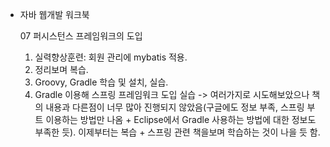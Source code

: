 - 자바 웹개발 워크북

  07 퍼시스턴스 프레임워크의 도입

  1. 실력향상훈련: 회원 관리에 mybatis 적용.
  2. 정리보며 복습.
  3. Groovy, Gradle 학습 및 설치, 실습.
  4. Gradle 이용해 스프링 프레임워크 도입 실습 -> 여러가지로 시도해보았으나 책의 내용과 다른점이 너무 많아 진행되지 않았음(구글에도 정보 부족, 스프링 부트 이용하는 방법만 나옴 + Eclipse에서 Gradle 사용하는 방법에 대한 정보도 부족한 듯). 이제부터는 복습 + 스프링 관련 책을보며 학습하는 것이 나을 듯 함.

